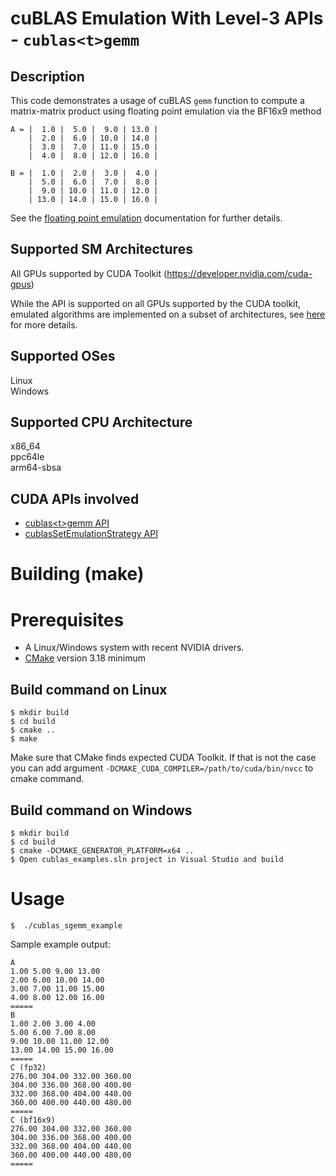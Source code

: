 # cuBLAS Emulation With Level-3 APIs - `cublas<t>gemm`

## Description

This code demonstrates a usage of cuBLAS `gemm` function to compute a matrix-matrix product using floating point emulation via the BF16x9 method

```
A = |  1.0 |  5.0 |  9.0 | 13.0 |
    |  2.0 |  6.0 | 10.0 | 14.0 |
    |  3.0 |  7.0 | 11.0 | 15.0 |
    |  4.0 |  8.0 | 12.0 | 16.0 |

B = |  1.0 |  2.0 |  3.0 |  4.0 |
    |  5.0 |  6.0 |  7.0 |  8.0 |
    |  9.0 | 10.0 | 11.0 | 12.0 |
    | 13.0 | 14.0 | 15.0 | 16.0 |
```

See the [floating point emulation](https://docs.nvidia.com/cuda/cublas/index.html#floating-point-emulation) documentation for further details.

## Supported SM Architectures

All GPUs supported by CUDA Toolkit (https://developer.nvidia.com/cuda-gpus)

While the API is supported on all GPUs supported by the CUDA toolkit, emulated algorithms are implemented on a subset of architectures, see [here](https://docs.nvidia.com/cuda/cublas/#floating-point-emulation-support-overview) for more details.

## Supported OSes

Linux  
Windows

## Supported CPU Architecture

x86_64  
ppc64le  
arm64-sbsa

## CUDA APIs involved
- [cublas\<t>gemm API](https://docs.nvidia.com/cuda/cublas/index.html#cublas-t-gemm)
- [cublasSetEmulationStrategy API](https://docs.nvidia.com/cuda/cublas/index.html#cublassetemulationstrategy)

# Building (make)

# Prerequisites
- A Linux/Windows system with recent NVIDIA drivers.
- [CMake](https://cmake.org/download) version 3.18 minimum

## Build command on Linux
```
$ mkdir build
$ cd build
$ cmake ..
$ make
```
Make sure that CMake finds expected CUDA Toolkit. If that is not the case you can add argument `-DCMAKE_CUDA_COMPILER=/path/to/cuda/bin/nvcc` to cmake command.

## Build command on Windows
```
$ mkdir build
$ cd build
$ cmake -DCMAKE_GENERATOR_PLATFORM=x64 ..
$ Open cublas_examples.sln project in Visual Studio and build
```

# Usage
```
$  ./cublas_sgemm_example
```

Sample example output:

```
A
1.00 5.00 9.00 13.00
2.00 6.00 10.00 14.00
3.00 7.00 11.00 15.00
4.00 8.00 12.00 16.00
=====
B
1.00 2.00 3.00 4.00
5.00 6.00 7.00 8.00
9.00 10.00 11.00 12.00
13.00 14.00 15.00 16.00
=====
C (fp32)
276.00 304.00 332.00 360.00
304.00 336.00 368.00 400.00
332.00 368.00 404.00 440.00
360.00 400.00 440.00 480.00
=====
C (bf16x9)
276.00 304.00 332.00 360.00
304.00 336.00 368.00 400.00
332.00 368.00 404.00 440.00
360.00 400.00 440.00 480.00
=====
```
